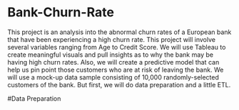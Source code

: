 # Bank-Churn-Rate
This project is an analysis into the abnormal churn rates of a European bank that have been experiencing a high churn rate. This project will involve several variables ranging from Age to Credit Score. We will use Tableau to create meaningful visuals and pull insights as to why the bank may be having high churn rates. Also, we will create a predictive model that can help us pin point those customers who are at risk of leaving the bank. We will use a mock-up data sample consisting of 10,000 randomly-selected customers of the bank.  But first, we will do data preparation and a little ETL.

#Data Preparation

